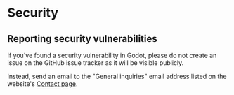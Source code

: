 # Security

## Reporting security vulnerabilities

If you've found a security vulnerability in Godot, please do not create an issue on
the GitHub issue tracker as it will be visible publicly.

Instead, send an email to the "General inquiries" email address listed on the website's
[Contact page](https://godotengine.org/contact).

